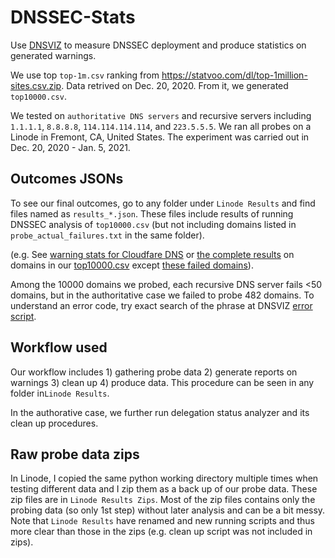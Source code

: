 # DNSSEC-Stats
Use [DNSVIZ](https://github.com/dnsviz/dnsviz) to measure DNSSEC deployment and produce statistics on generated warnings.

We use top `top-1m.csv` ranking from https://statvoo.com/dl/top-1million-sites.csv.zip. Data retrived on Dec. 20, 2020. From it, we generated `top10000.csv`.

We tested on `authoritative DNS servers` and recursive servers including `1.1.1.1`, `8.8.8.8`, `114.114.114.114`, and `223.5.5.5`. We ran all probes on a Linode in Fremont, CA, United States. The experiment was carried out  in Dec. 20, 2020 - Jan. 5, 2021.

## Outcomes JSONs

To see our final outcomes, go to any folder under `Linode Results` and find files named as `results_*.json`. These files include results of running DNSSEC analysis of `top10000.csv`  (but not including domains listed in `probe_actual_failures.txt` in the same folder). 

(e.g. See [warning stats for Cloudfare DNS](https://github.com/GithuBarry/DNSSEC-Stats/blob/main/Linode%20Results/Cloudfare1111/results_warning_stats.json) or [the complete results](https://github.com/GithuBarry/DNSSEC-Stats/blob/main/Linode%20Results/Cloudfare1111/results_warnings.json) on domains in our [top10000.csv](https://github.com/GithuBarry/DNSSEC-Stats/blob/main/Linode%20Results/Cloudfare1111/top10000.csv) except [these failed domains](https://github.com/GithuBarry/DNSSEC-Stats/blob/main/Linode%20Results/Cloudfare1111/probe_actual_failures.txt)).

Among the 10000 domains we probed, each recursive DNS server fails <50 domains, but in the authoritative case we failed to probe 482 domains. To understand an error code, try exact search of the phrase at DNSVIZ [error script](https://github.com/dnsviz/dnsviz/blob/master/dnsviz/analysis/errors.py).

## Workflow used

Our workflow includes 1) gathering probe data 2) generate reports on warnings 3) clean up 4) produce data. This procedure can be seen in any folder in`Linode Results`. 

In the authorative case, we further run delegation status analyzer and its clean up procedures.

## Raw probe data zips

In Linode, I copied the same python working directory multiple times when testing different data and I zip them as a back up of our probe data. These zip files are in `Linode Results Zips`. Most of the zip files contains only the probing data (so only 1st step) without later analysis and can be a bit messy. Note that `Linode Results` have renamed and new running scripts and thus more clear than those in the zips (e.g. clean up script was not included in zips).

